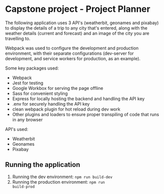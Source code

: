 # Capstone project - Project Planner

The following application uses 3 API's (weatherbit, geonames and pixabay) to display the details of a trip to any city that's entered, along with the weather details (current and forecast) and an image of the city you are travelling to. 

Webpack was used to configure the development and production environment, with their separate configurations (dev-server for development, and service workers for production, as an example).


Some key packages used:
- Webpack
- Jest for testing
- Google Workbox for serving the page offline 
- Sass for convenient styling
- Express for locally hosting the backend and handling the API key
- .env for securely handling the API key 
- clean webpack plugin for hot reload during dev work 
- Other plugins and loaders to ensure proper transpiling of code that runs in any browser

API's used:
- Weatherbit
- Geonames
- Pixabay

## Running the application
1. Running the dev environment:
<code>npm run build-dev</code>
2. Running the production environment:
<code>npm run build-prod</code>